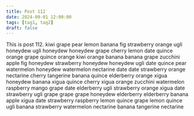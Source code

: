 ```yaml
---
title: Post 112
date: 2024-09-01 12:00:00
tags: [tag1, tag2]
draft: false
---
```

This is post 112.
kiwi
grape
pear
lemon
banana
fig
strawberry
orange
ugli
honeydew
ugli
honeydew
honeydew
grape
cherry
lemon
date
quince
orange
grape
quince
orange
kiwi
orange
banana
banana
grape
zucchini
apple
fig
honeydew
strawberry
honeydew
honeydew
ugli
date
quince
pear
watermelon
honeydew
watermelon
nectarine
date
date
strawberry
orange
nectarine
cherry
tangerine
banana
quince
elderberry
orange
xigua
honeydew
banana
xigua
quince
cherry
xigua
orange
zucchini
watermelon
raspberry
mango
grape
date
elderberry
ugli
strawberry
orange
xigua
date
strawberry
ugli
grape
grape
grape
honeydew
elderberry
elderberry
banana
apple
xigua
date
strawberry
raspberry
lemon
quince
grape
lemon
quince
ugli
banana
strawberry
watermelon
nectarine
banana
tangerine
nectarine

